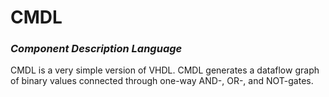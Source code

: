 # CMDL
### *Component Description Language*

CMDL is a very simple version of VHDL. CMDL generates a dataflow graph of binary values connected through one-way AND-, OR-, and NOT-gates. 
